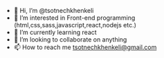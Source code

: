 - 👋 Hi, I’m @tsotnechkhenkeli
- 👀 I’m interested in Front-end programming (html,css,sass,javascript,react,nodejs etc.)
- 🌱 I’m currently learning react
- 💞️ I’m looking to collaborate on anything
- 📫 How to reach me tsotnechkhenkeli@gmail.com

<!---
tsotnechkhenkeli/tsotnechkhenkeli is a ✨ special ✨ repository because its `README.md` (this file) appears on your GitHub profile.
You can click the Preview link to take a look at your changes.
--->
